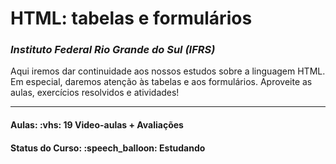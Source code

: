<h1>HTML: tabelas e formulários</h1>

<h3><i>Instituto Federal Rio Grande do Sul (IFRS)</i></h3>

<p>
Aqui iremos dar continuidade aos nossos estudos sobre a linguagem HTML. Em especial, daremos atenção às tabelas e aos formulários. Aproveite as aulas, exercícios resolvidos e atividades!
</p>

<hr>

<h4><b>Aulas:</b> :vhs: 19 Video-aulas + Avaliações</h4>
<h4><b>Status do Curso:</b> :speech_balloon: Estudando</h4>
